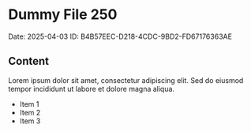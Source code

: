 # Dummy File 250

Date: 2025-04-03
ID: B4B57EEC-D218-4CDC-9BD2-FD67176363AE

## Content

Lorem ipsum dolor sit amet, consectetur adipiscing elit.
Sed do eiusmod tempor incididunt ut labore et dolore magna aliqua.

* Item 1
* Item 2
* Item 3


